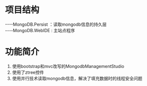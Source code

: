 项目结构
========================
----MongoDB.Persist ：读取mongodb信息的持久层
<br/>
----MongoDB.WebIDE  : 主站点程序


功能简介
========================
<ol>
<li>使用bootstrap和mvc改写的MongodbManagementStudio</li>
<li>使用了ztree控件</li>
<li>使用并行技术读取mongodb信息，解决了填充数据时的线程安全问题</li>
<ol>
